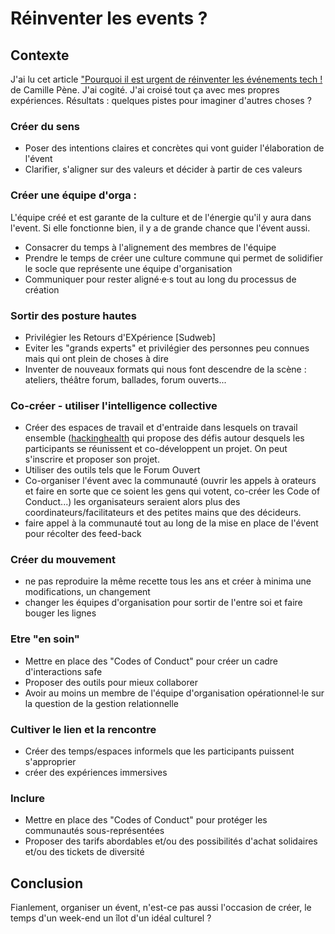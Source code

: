 # Réinventer les events ? 

## Contexte
J'ai lu cet article ["Pourquoi il est urgent de réinventer les événements tech !](https://medium.com/futuresfestivals/r%C3%A9inventons-les-%C3%A9v%C3%A9nements-b5138da7adad) de Camille Pène. J'ai cogité. J'ai croisé tout ça avec mes propres expériences. Résultats : quelques pistes pour imaginer d'autres choses ? 

### Créer du sens
- Poser des intentions claires et concrètes qui vont guider l'élaboration de l'évent
- Clarifier, s'aligner sur des valeurs et décider à partir de ces valeurs

### Créer une équipe d'orga : 
L'équipe créé et est garante de la culture et de l'énergie qu'il y aura dans l'event. Si elle fonctionne bien, il y a de grande chance que l'évent aussi. 
- Consacrer du temps à l'alignement des membres de l'équipe
- Prendre le temps de créer une culture commune qui permet de solidifier le socle que représente une équipe d'organisation
- Communiquer pour rester aligné·e·s tout au long du processus de création

### Sortir des posture hautes
- Privilégier les Retours d'EXpérience [Sudweb]
- Eviter les "grands experts" et privilégier des personnes peu connues mais qui ont plein de choses à dire
- Inventer de nouveaux formats qui nous font descendre de la scène : ateliers, théâtre forum, ballades, forum ouverts...

### Co-créer - utiliser l'intelligence collective
- Créer des espaces de travail et d'entraide dans lesquels on travail ensemble ([hackinghealth](http://hackinghealth.ca/fr/event/hacking-health-camp-hackathon-fr/) qui propose des défis autour desquels les participants se réunissent et co-développent un projet. On peut s'inscrire et proposer son projet.
- Utiliser des outils tels que le Forum Ouvert
- Co-organiser l'évent avec la communauté (ouvrir les appels à orateurs et faire en sorte que ce soient les gens qui votent, co-créer les Code of Conduct...) les organisateurs seraient alors plus des coordinateurs/facilitateurs et des petites mains que des décideurs.
- faire appel à la communauté tout au long de la mise en place de l'évent pour récolter des feed-back

### Créer du mouvement
- ne pas reproduire la même recette tous les ans et créer à minima une modifications, un changement
- changer les équipes d'organisation pour sortir de l'entre soi et faire bouger les lignes

### Etre "en soin"
- Mettre en place des "Codes of Conduct" pour créer un cadre d'interactions safe
- Proposer des outils pour mieux collaborer
- Avoir au moins un membre de l'équipe d'organisation opérationnel·le sur la question de la gestion relationnelle

### Cultiver le lien et la rencontre 
- Créer des temps/espaces informels que les participants puissent s'approprier
- créer des expériences immersives

### Inclure
- Mettre en place des "Codes of Conduct" pour protéger les communautés sous-représentées
- Proposer des tarifs abordables et/ou des possibilités d'achat solidaires et/ou des tickets de diversité

## Conclusion
Fianlement, organiser un évent, n'est-ce pas aussi l'occasion de créer, le temps d'un week-end un îlot d'un idéal culturel ?
